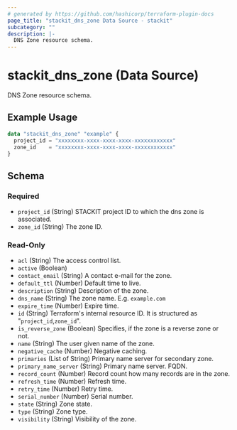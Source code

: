 ```yaml
---
# generated by https://github.com/hashicorp/terraform-plugin-docs
page_title: "stackit_dns_zone Data Source - stackit"
subcategory: ""
description: |-
  DNS Zone resource schema.
---
```


# stackit_dns_zone (Data Source)

DNS Zone resource schema.

## Example Usage

```terraform
data "stackit_dns_zone" "example" {
  project_id = "xxxxxxxx-xxxx-xxxx-xxxx-xxxxxxxxxxxx"
  zone_id    = "xxxxxxxx-xxxx-xxxx-xxxx-xxxxxxxxxxxx"
}
```

<!-- schema generated by tfplugindocs -->
## Schema

### Required

- `project_id` (String) STACKIT project ID to which the dns zone is associated.
- `zone_id` (String) The zone ID.

### Read-Only

- `acl` (String) The access control list.
- `active` (Boolean)
- `contact_email` (String) A contact e-mail for the zone.
- `default_ttl` (Number) Default time to live.
- `description` (String) Description of the zone.
- `dns_name` (String) The zone name. E.g. `example.com`
- `expire_time` (Number) Expire time.
- `id` (String) Terraform's internal resource ID. It is structured as "`project_id`,`zone_id`".
- `is_reverse_zone` (Boolean) Specifies, if the zone is a reverse zone or not.
- `name` (String) The user given name of the zone.
- `negative_cache` (Number) Negative caching.
- `primaries` (List of String) Primary name server for secondary zone.
- `primary_name_server` (String) Primary name server. FQDN.
- `record_count` (Number) Record count how many records are in the zone.
- `refresh_time` (Number) Refresh time.
- `retry_time` (Number) Retry time.
- `serial_number` (Number) Serial number.
- `state` (String) Zone state.
- `type` (String) Zone type.
- `visibility` (String) Visibility of the zone.
